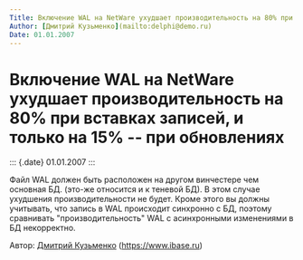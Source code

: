 ```yaml
---
Title: Включение WAL на NetWare ухудшает производительность на 80% при вставках записей, и только на 15% -- при обновлениях
Author: [Дмитрий Кузьменко](mailto:delphi@demo.ru)
Date: 01.01.2007
---
```



Включение WAL на NetWare ухудшает производительность на 80% при вставках записей, и только на 15% -- при обновлениях
====================================================================================================================

::: {.date}
01.01.2007
:::

Файл WAL должен быть расположен на другом винчестере чем основная БД.
(это-же относится и к теневой БД). В этом случае ухудшения
производительности не будет. Кроме этого вы должны учитывать, что запись
в WAL происходит синхронно с БД, поэтому сравнивать
\"производительность\" WAL с асинхронными изменениями в БД некорректно.

Автор: [Дмитрий Кузьменко](mailto:delphi@demo.ru)
(<https://www.ibase.ru>)
